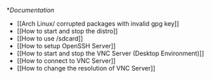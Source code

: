 **Documentation*

* [[Arch Linux/ corrupted packages with invalid gpg key]]
* [[How to start and stop the distro]]
* [[How to use /sdcard]]
* [[How to setup OpenSSH Server]]
* [[How to start and stop the VNC Server (Desktop Environment)]]
* [[How to connect to VNC Server]]
* [[How to change the resolution of VNC Server]]